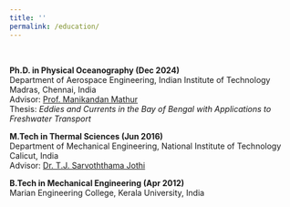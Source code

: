 ```yaml
---
title: ''
permalink: /education/
---
```

<br>

**Ph.D. in Physical Oceanography (Dec 2024)**  
Department of Aerospace Engineering, Indian Institute of Technology Madras, Chennai, India   
Advisor: [Prof. Manikandan Mathur](https://scholar.google.co.in/citations?user=QbrM7-gAAAAJ&hl=en)  
Thesis: *Eddies and Currents in the Bay of Bengal with Applications to Freshwater Transport*

**M.Tech in Thermal Sciences (Jun 2016)**  
Department of Mechanical Engineering, National Institute of Technology Calicut, India  
Advisor: [Dr. T.J. Sarvoththama Jothi](https://scholar.google.co.in/citations?user=8lTajj4AAAAJ&hl=en)

**B.Tech in Mechanical Engineering (Apr 2012)**  
Marian Engineering College, Kerala University, India
